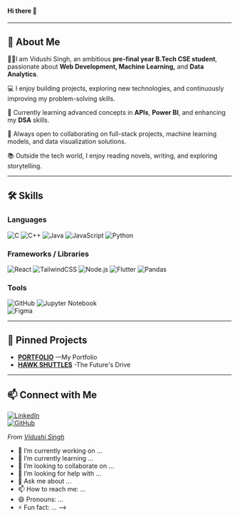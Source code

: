#### Hi there 👋
----

🚀 **About Me** 
---
  
👩‍💻I am Vidushi Singh, an ambitious **pre-final year B.Tech CSE student**, passionate about **Web Development, Machine Learning,** and **Data Analytics**.

💻 I enjoy building projects, exploring new technologies, and continuously improving my problem-solving skills. 

🌱 Currently learning advanced concepts in **APIs**, **Power BI**, and enhancing my **DSA** skills.  

🤝 Always open to collaborating on full-stack projects, machine learning models, and data visualization solutions. 

📚 Outside the tech world, I enjoy reading novels, writing, and exploring storytelling.

----

## 🛠 Skills  

### **Languages**  
![C](https://img.shields.io/badge/C-A8B9CC?style=for-the-badge&logo=c&logoColor=white)
![C++](https://img.shields.io/badge/C++-00599C?style=for-the-badge&logo=cplusplus&logoColor=white)
![Java](https://img.shields.io/badge/Java-ED8B00?style=for-the-badge&logo=openjdk&logoColor=white)
![JavaScript](https://img.shields.io/badge/JavaScript-F7DF1E?style=for-the-badge&logo=javascript&logoColor=black)
![Python](https://img.shields.io/badge/Python-3776AB?style=for-the-badge&logo=python&logoColor=white)

### **Frameworks / Libraries**  
![React](https://img.shields.io/badge/React-20232A?style=for-the-badge&logo=react&logoColor=61DAFB)
![TailwindCSS](https://img.shields.io/badge/Tailwind_CSS-06B6D4?style=for-the-badge&logo=tailwindcss&logoColor=white)
![Node.js](https://img.shields.io/badge/Node.js-339933?style=for-the-badge&logo=node-dot-js&logoColor=white)
![Flutter](https://img.shields.io/badge/Flutter-02569B?style=for-the-badge&logo=flutter&logoColor=white)
![Pandas](https://img.shields.io/badge/Pandas-150458?style=for-the-badge&logo=pandas&logoColor=white)

### **Tools**  
![GitHub](https://img.shields.io/badge/GitHub-181717?style=for-the-badge&logo=github&logoColor=white)
![Jupyter Notebook](https://img.shields.io/badge/Jupyter-F37626?style=for-the-badge&logo=jupyter&logoColor=white)  
![Figma](https://img.shields.io/badge/Figma-F24E1E?style=for-the-badge&logo=figma&logoColor=white)

---

## 📌 Pinned Projects 
- [**PORTFOLIO**](https://github.com/vidushi-singh11/myportfolio) —My Portfolio  
- [**HAWK SHUTTLES**](https://github.com/vidushi-singh11/Hawk-Shuttles) -The Future's Drive


---

## 📫 Connect with Me  
[![LinkedIn](https://img.shields.io/badge/LinkedIn-0A66C2?style=for-the-badge&logo=linkedin&logoColor=white)](https://www.linkedin.com/in/vidushi-singh11)  
[![GitHub](https://img.shields.io/badge/GitHub-181717?style=for-the-badge&logo=github&logoColor=white)](https://github.com/vidushi-singh11)

 *From [Vidushi Singh](https://github.com/vidushi-singh11)*



- 🔭 I’m currently working on ...
- 🌱 I’m currently learning ...
- 👯 I’m looking to collaborate on ...
- 🤔 I’m looking for help with ...
- 💬 Ask me about ...
- 📫 How to reach me: ...
- 😄 Pronouns: ...
- ⚡ Fun fact: ...
-->
